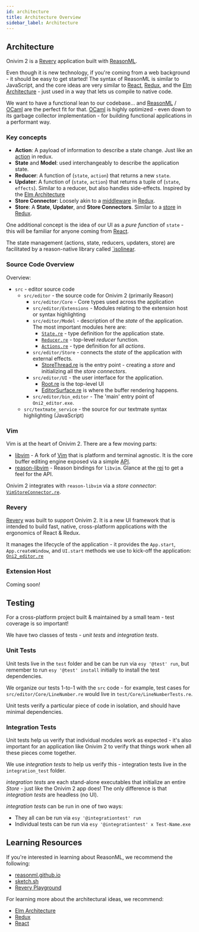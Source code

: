 ```yaml
---
id: architecture
title: Architecture Overview
sidebar_label: Architecture
---
```


## Architecture

Onivim 2 is a [Revery](https://www.github.com/revery-ui/revery) application built with [ReasonML](https://reasonml.github.io).

Even though it is new technology, if you're coming from a web background - it should be easy to get started! The syntax of ReasonML is similar to JavaScript,
and the core ideas are very similar to [React](https://reactjs.org), [Redux](https://redux.js.org/), and the [Elm Architecture](https://guide.elm-lang.org/architecture/) - just used in a way that lets us compile to native code.

We want to have a functional lean to our codebase... and [ReasonML](https://reasonml.github.io) / [OCaml](https://ocaml.org) are the perfect fit for that.
[OCaml](https://ocaml.org) is highly optimized - even down to its garbage collector implementation - for building functional applications in a performant way.

### Key concepts

- __Action__: A payload of information to describe a state change. Just like an [action](https://redux.js.org/basics/actions) in redux.
- __State__ and __Model__: used interchangeably to describe the application state. 
- __Reducer__: A function of (`state`, `action`) that returns a new `state`.
- __Updater__: A function of (`state`, `action`) that returns a tuple of (`state`, `effects`). Similar to a reducer, but also handles side-effects. Inspired by the [Elm Architecture](https://guide.elm-lang.org/architecture/)
- __Store Connector__: Loosely akin to a [middleware](https://redux.js.org/advanced/middleware) in [Redux](https://redux.js.org).
- __Store__: A __State__, __Updater__, and __Store Connectors__. Similar to a [store](https://redux.js.org/basics/store) in [Redux](https://redux.js.org).

One additional concept is the idea of our UI as a _pure function_ of `state` - this will be familiar for anyone coming from [React](https://reactjs.org).

The state management (actions, state, reducers, updaters, store) are facilitated by a reason-native library called [`isolinear](https://github.com/bryphe/isolinear).

### Source Code Overview

Overview:
 - `src` - editor source code
    - `src/editor` - the source code for Onivim 2 (primarily Reason)
        - `src/editor/Core` - Core types used across the application
        - `src/editor/Extensions` - Modules relating to the extension host or syntax highlighting
        - `src/editor/Model` - description of the _state_ of the application. The most important modules here are:
            - [`State.re`](https://github.com/onivim/oni2/blob/master/src/editor/Model/State.re) - type definition for the application state.
            - [`Reducer.re`](https://github.com/onivim/oni2/blob/master/src/editor/Model/Reducer.re) - top-level _reducer_ function.
            - [`Actions.re`](https://github.com/onivim/oni2/blob/master/src/editor/Model/Actions.re) - type definition for all _actions_.
        - `src/editor/Store` - connects the _state_ of the application with external effects. 
            - [StoreThread.re](https://github.com/onivim/oni2/blob/master/src/editor/Store/StoreThread.re) is the entry point - creating a _store_ and initializing all the _store connectors_.
        - `src/editor/UI` - the user interface for the application.
            - [Root.re](https://github.com/onivim/oni2/blob/master/src/editor/UI/Root.re) is the top-level UI
            - [EditorSurface.re](https://github.com/onivim/oni2/blob/master/src/editor/UI/EditorSurface.re) is where the buffer rendering happens.
        - `src/editor/bin_editor` - The 'main' entry point of `Oni2_editor.exe`.
    - `src/textmate_service` - the source for our textmate syntax highlighting (JavaScript)

### Vim

Vim is at the heart of Onivim 2. There are a few moving parts:

- [libvim](https://github.com/onivim/libvim) - A fork of [Vim](https://www.vim.org) that is platform and terminal agnostic. It is the core buffer editing engine exposed via a simple [API](https://github.com/onivim/libvim/blob/master/src/libvim.h).
- [reason-libvim](https://github.com/onivim/reason-libvim) - Reason bindings for `libvim`. Glance at the [rei](https://github.com/onivim/reason-libvim/blob/master/src/Vim.rei) to get a feel for the API.

Onivim 2 integrates with `reason-libvim` via a _store connector_: [`VimStoreConnector.re`](https://github.com/onivim/oni2/blob/master/src/editor/Store/VimStoreConnector.re).

### Revery

[Revery](https://github.com/revery-ui/revery) was built to support Onivim 2. It is a new UI framework that is intended to build fast, native, cross-platform applications with the ergonomics of React & Redux.

It manages the lifecycle of the application - it provides the `App.start`, `App.createWindow`, and `UI.start` methods we use to kick-off the application: [`Oni2_editor.re`](https://github.com/onivim/oni2/blob/master/src/bin_editor/Oni2_editor.re)

### Extension Host

Coming soon!

## Testing

For a cross-platform project built & maintained by a small team - test coverage is so important!

We have two classes of tests - _unit tests_ and _integration tests_.

### Unit Tests

Unit tests live in the `test` folder and be can be run via `esy '@test' run`, but remember to run `esy '@test' install` initially to install the test dependencies. 

We organize our tests 1-to-1 with the `src` code - for example, test cases for `src/editor/Core/LineNumber.re` would live in `test/Core/LineNumberTests.re`.

Unit tests verify a particular piece of code in isolation, and should have minimal dependencies.

### Integration Tests

Unit tests help us verify that individual modules work as expected - it's also important for an application like Onivim 2 to verify that things work when all these pieces come together.

We use _integration tests_ to help us verify this - integration tests live in the `integration_test` folder.

_integration tests_ are each stand-alone executables that initialize an entire _Store_ - just like the Onivim 2 app does! The only difference is that _integration tests_ are headless (no UI).

_integration tests_ can be run in one of two ways:
- They all can be run via `esy '@integrationtest' run`
- Individual tests can be run via `esy '@integrationtest' x Test-Name.exe`

## Learning Resources

If you're interested in learning about ReasonML, we recommend the following:

- [reasonml.github.io](https://reasonml.github.io)
- [sketch.sh](https://sketch.sh)
- [Revery Playground](https://www.outrunlabs.com/revery/playground)

For learning more about the architectural ideas, we recommend:
- [Elm Architecture](https://guide.elm-lang.org/architecture/)
- [Redux](https://redux.js.org/)
- [React](https://reactjs.org/)
